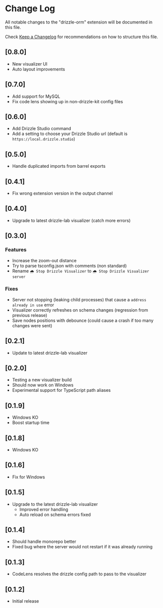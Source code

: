 # Change Log

All notable changes to the "drizzle-orm" extension will be documented in this file.

Check [Keep a Changelog](http://keepachangelog.com/) for recommendations on how to structure this file.

## [0.8.0]

- New visualizer UI
- Auto layout improvements

## [0.7.0]

- Add support for MySQL
- Fix code lens showing up in non-drizzle-kit config files

## [0.6.0]

- Add Drizzle Studio command
- Add a setting to choose your Drizzle Studio url (default is `https://local.drizzle.studio`)

## [0.5.0]

- Handle duplicated imports from barrel exports

## [0.4.1]

- Fix wrong extension version in the output channel

## [0.4.0]

- Upgrade to latest drizzle-lab visualizer (catch more errors)

## [0.3.0]

### Features
- Increase the zoom-out distance
- Try to parse tsconfig.json with comments (non standard)
- Rename `🌧️ Stop Drizzle Visualizer` to `🌧️ Stop Drizzle Visualizer server`

### Fixes
- Server not stopping (leaking child processes) that cause a `address already in use` error
- Visualizer correctly refreshes on schema changes (regression from previous release)
- Save nodes positions with debounce (could cause a crash if too many changes were sent)

## [0.2.1]

- Update to latest drizzle-lab visualizer

## [0.2.0]

- Testing a new visualizer build
- Should now work on Windows
- Experimental support for TypeScript path aliases

## [0.1.9]

- Windows KO
- Boost startup time

## [0.1.8]

- Windows KO

## [0.1.6]

- Fix for Windows

## [0.1.5]

- Upgrade to the latest drizzle-lab visualizer
  - Improved error handling
  - Auto reload on schema errors fixed

## [0.1.4]

- Should handle monorepo better
- Fixed bug where the server would not restart if it was already running

## [0.1.3]

- CodeLens resolves the drizzle config path to pass to the visualizer

## [0.1.2]

- Initial release
